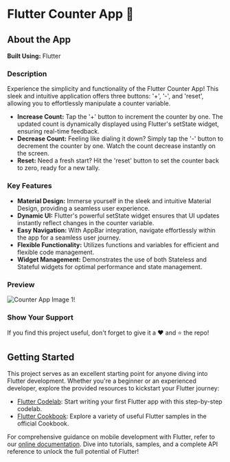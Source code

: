 # Flutter Counter App 🚀

## About the App

**Built Using:** Flutter

### Description

Experience the simplicity and functionality of the Flutter Counter App! This sleek and intuitive application offers three buttons: '+', '-', and 'reset', allowing you to effortlessly manipulate a counter variable.

- **Increase Count:** Tap the '+' button to increment the counter by one. The updated count is dynamically displayed using Flutter's setState widget, ensuring real-time feedback.
- **Decrease Count:** Feeling like dialing it down? Simply tap the '-' button to decrement the counter by one. Watch the count decrease instantly on the screen.
- **Reset:** Need a fresh start? Hit the 'reset' button to set the counter back to zero, ready for a new tally.

### Key Features

- **Material Design:** Immerse yourself in the sleek and intuitive Material Design, providing a seamless user experience.
- **Dynamic UI:** Flutter's powerful setState widget ensures that UI updates instantly reflect changes in the counter variable.
- **Easy Navigation:** With AppBar integration, navigate effortlessly within the app for a seamless user journey.
- **Flexible Functionality:** Utilizes functions and variables for efficient and flexible code management.
- **Widget Management:** Demonstrates the use of both Stateless and Stateful widgets for optimal performance and state management.

### Preview

![Counter App Image 1](https://github.com/FahadFarooq40/Counter-App/assets/104043766/6c60fd9f-2ca5-41da-9d87-4a9818fc0032)!


### Show Your Support

If you find this project useful, don't forget to give it a ❤️ and ⭐️ the repo!

## Getting Started

This project serves as an excellent starting point for anyone diving into Flutter development. Whether you're a beginner or an experienced developer, explore the provided resources to kickstart your Flutter journey:

- [Flutter Codelab](https://flutter.dev/docs/get-started/codelab): Start writing your first Flutter app with this step-by-step codelab.
- [Flutter Cookbook](https://flutter.dev/docs/cookbook): Explore a variety of useful Flutter samples in the official Cookbook.

For comprehensive guidance on mobile development with Flutter, refer to our [online documentation](https://flutter.dev/docs). Dive into tutorials, samples, and a complete API reference to unlock the full potential of Flutter!
